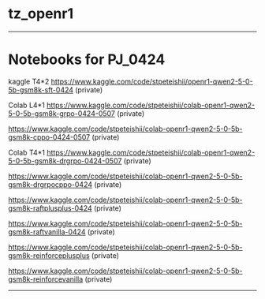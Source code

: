 # tz_openr1

---
# Notebooks for PJ_0424

kaggle T4*2
https://www.kaggle.com/code/stpeteishii/openr1-qwen2-5-0-5b-gsm8k-sft-0424 (private)

Colab L4*1
https://www.kaggle.com/code/stpeteishii/colab-openr1-qwen2-5-0-5b-gsm8k-grpo-0424-0507 (private)

https://www.kaggle.com/code/stpeteishii/colab-openr1-qwen2-5-0-5b-gsm8k-cppo-0424-0507 (private)

Colab T4*1
https://www.kaggle.com/code/stpeteishii/colab-openr1-qwen2-5-0-5b-gsm8k-drgrpo-0424-0507 (private)

https://www.kaggle.com/code/stpeteishii/colab-openr1-qwen2-5-0-5b-gsm8k-drgrpocppo-0424 (private)

https://www.kaggle.com/code/stpeteishii/colab-openr1-qwen2-5-0-5b-gsm8k-raftplusplus-0424 (private)

https://www.kaggle.com/code/stpeteishii/colab-openr1-qwen2-5-0-5b-gsm8k-raftvanilla-0424 (private)

https://www.kaggle.com/code/stpeteishii/colab-openr1-qwen2-5-0-5b-gsm8k-reinforceplusplus (private)

https://www.kaggle.com/code/stpeteishii/colab-openr1-qwen2-5-0-5b-gsm8k-reinforcevanilla (private)

---
